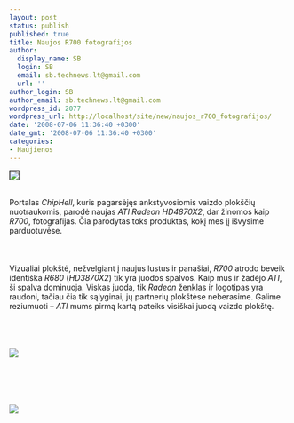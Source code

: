 ```yaml
---
layout: post
status: publish
published: true
title: Naujos R700 fotografijos
author:
  display_name: SB
  login: SB
  email: sb.technews.lt@gmail.com
  url: ''
author_login: SB
author_email: sb.technews.lt@gmail.com
wordpress_id: 2077
wordpress_url: http://localhost/site/new/naujos_r700_fotografijos/
date: '2008-07-06 11:36:40 +0300'
date_gmt: '2008-07-06 11:36:40 +0300'
categories:
- Naujienos
---
```

<div class="imgright"><img src="http://tbn0.google.com/images?q=tbn:H-uMg6o-nFSkAM:http://www.rage3d.com/reviews/video/hishd3870x2cfx_p1/pics/ati_logo.png" border="1"></div>
<p><br>Portalas <i>ChipHell</i>, kuris pagarsėjęs ankstyvosiomis vaizdo plokščių nuotraukomis, parodė naujas <i>ATI Radeon HD4870X2</i>, dar žinomos kaip <i>R700</i>, fotografijas. Čia parodytas toks produktas, kokį mes jį išvysime parduotuvėse.<br />
<br><br />
<br>Vizualiai plokštė, nežvelgiant į naujus lustus ir panašiai, <i>R700</i> atrodo beveik identiška <i>R680</i> (<i>HD3870X2</i>) tik yra juodos spalvos. Kaip mus ir žadėjo <i>ATI</i>, ši spalva dominuoja. Viskas juoda, tik <i>Radeon</i> ženklas ir logotipas yra raudoni, tačiau čia tik sąlyginai, jų partnerių plokštėse neberasime. Galime reziumuoti – <i>ATI</i> mums pirmą kartą pateiks visiškai juodą vaizdo plokštę.<br />
<br><br />
<br><br><img src="http://img377.imageshack.us/img377/2404/r700atj2.jpg"><br><br />
<br><br />
<br><br><img src="http://img377.imageshack.us/img377/3931/r700bko3.jpg"><br><br />
<br><br />
<br><br />
<br></p>
